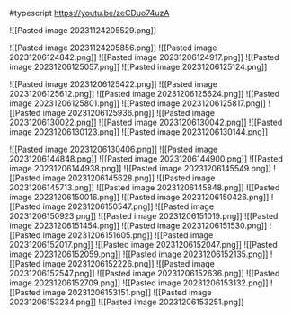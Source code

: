 #typescript 
https://youtu.be/zeCDuo74uzA

![[Pasted image 20231124205529.png]]

![[Pasted image 20231124205856.png]]
![[Pasted image 20231206124842.png]]
![[Pasted image 20231206124917.png]]
![[Pasted image 20231206125057.png]]
![[Pasted image 20231206125124.png]]

![[Pasted image 20231206125422.png]]
![[Pasted image 20231206125612.png]]
![[Pasted image 20231206125624.png]]
![[Pasted image 20231206125801.png]]
![[Pasted image 20231206125817.png]]
![[Pasted image 20231206125936.png]]
![[Pasted image 20231206130022.png]]
![[Pasted image 20231206130042.png]]
![[Pasted image 20231206130123.png]]
![[Pasted image 20231206130144.png]]

![[Pasted image 20231206130406.png]]
![[Pasted image 20231206144848.png]]
![[Pasted image 20231206144900.png]]
![[Pasted image 20231206144938.png]]
![[Pasted image 20231206145549.png]]
![[Pasted image 20231206145628.png]]
![[Pasted image 20231206145713.png]]
![[Pasted image 20231206145848.png]]
![[Pasted image 20231206150016.png]]
![[Pasted image 20231206150426.png]]
![[Pasted image 20231206150547.png]]
![[Pasted image 20231206150923.png]]
![[Pasted image 20231206151019.png]]
![[Pasted image 20231206151454.png]]
![[Pasted image 20231206151530.png]]
![[Pasted image 20231206151605.png]]
![[Pasted image 20231206152017.png]]
![[Pasted image 20231206152047.png]]
![[Pasted image 20231206152059.png]]
![[Pasted image 20231206152135.png]]
![[Pasted image 20231206152226.png]]
![[Pasted image 20231206152547.png]]
![[Pasted image 20231206152636.png]]
![[Pasted image 20231206152709.png]]
![[Pasted image 20231206153132.png]]
![[Pasted image 20231206153151.png]]
![[Pasted image 20231206153234.png]]
![[Pasted image 20231206153251.png]]

